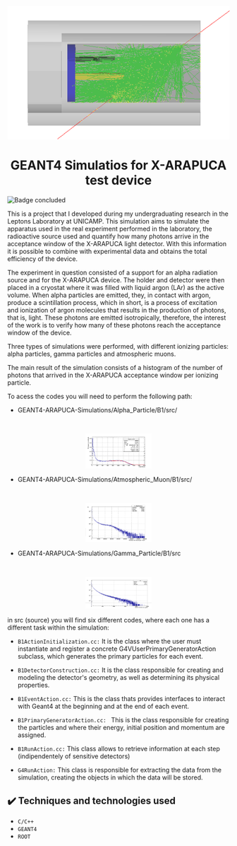 
<br>
<p align="center">
  <img src="https://github.com/ramosrafaela/GEANT4-ARAPUCA-Simulations/blob/main/figures/muon_2_1.png" />
</p>


<h1 align="center"> GEANT4 Simulatios for X-ARAPUCA test device </h1>

![Badge concluded](http://img.shields.io/static/v1?label=STATUS&message=CONCLUDED&color=GREEN&style=for-the-badge)

This is a project that I developed during my undergraduating research in the Leptons Laboratory at UNICAMP. This simulation aims to simulate the apparatus used in the real experiment performed in the laboratory, the radioactive source used and quantify how many photons arrive in the acceptance window of the X-ARAPUCA light detector. With this information it is possible to combine with experimental data and obtains the total efficiency of the device.

The experiment in question consisted of a support for an alpha radiation source and for the X-ARAPUCA device. The holder and detector were then placed in a cryostat where it was filled with liquid argon (LAr) as the active volume. When alpha particles are emitted, they, in contact with argon, produce a scintillation process, which in short, is a process of excitation and ionization of argon molecules that results in the production of photons, that is, light. These photons are emitted isotropically, therefore, the interest of the work is to verify how many of these photons reach the acceptance window of the device.

Three types of simulations were performed, with different ionizing particles: alpha particles, gamma particles and atmospheric muons.

The main result of the simulation consists of a histogram of the number of photons that arrived in the X-ARAPUCA acceptance window per ionizing particle.

To acess the codes you will need to perform the following path: 

- GEANT4-ARAPUCA-Simulations/Alpha_Particle/B1/src/

<br>
<p align="center">
  <img src="https://github.com/ramosrafaela/GEANT4-ARAPUCA-Simulations/blob/main/figures/fit_alpha.png" width="150" />
</p>

- GEANT4-ARAPUCA-Simulations/Atmospheric_Muon/B1/src/

<br>
<p align="center">
  <img src="https://github.com/ramosrafaela/GEANT4-ARAPUCA-Simulations/blob/main/figures/detPhotons_log.png" width="150" />
</p>

- GEANT4-ARAPUCA-Simulations/Gamma_Particle/B1/src

<br>
<p align="center">
  <img src="https://github.com/ramosrafaela/GEANT4-ARAPUCA-Simulations/blob/main/figures/gamma_5M_log.png" width="150" />
</p>


in src (source) you will find six different codes, where each one has a different task within the simulation:

- ``B1ActionInitialization.cc:`` It is the class where the user must instantiate and register a concrete G4VUserPrimaryGeneratorAction subclass, which generates the primary particles for each event.
- ``B1DetectorConstruction.cc:`` It is the class responsible for creating and modeling the detector's geometry, as well as determining its physical properties.
- ``B1EventAction.cc:`` This is the class thats provides interfaces to interact with Geant4 at the beginning and at the end of each event.

- ``B1PrimaryGeneratorAction.cc: `` This is the class responsible for creating the particles and where their energy, initial position and momentum are assigned.
 
- ``B1RunAction.cc:`` This class allows to retrieve information at each step (indipendentely of sensitive detectors)
- ``G4RunAction:`` This class is responsible for extracting the data from the simulation, creating the objects in which the data will be stored.

## ✔️ Techniques and technologies used

- ``C/C++``
- ``GEANT4``
- ``ROOT``
